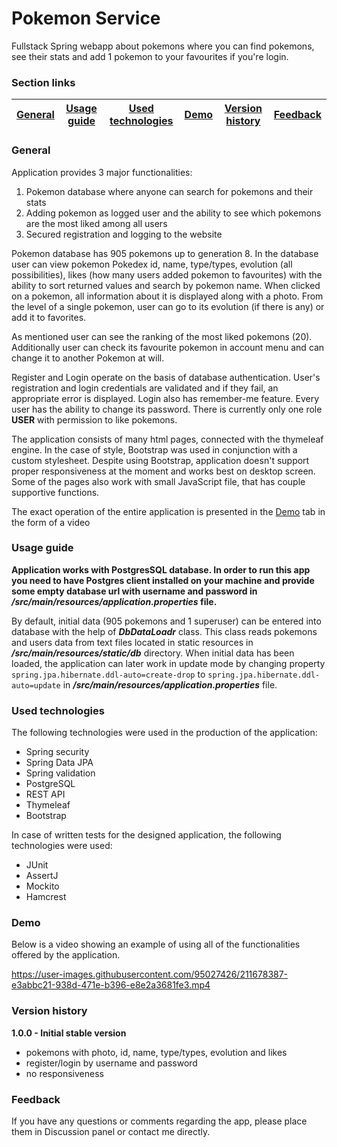 # Pokemon Service
Fullstack Spring webapp about pokemons where you can find pokemons, see their stats and add 1 pokemon to your favourites if you're login.

### Section links

|[General](#general)|[Usage guide](#usage-guide)|[Used technologies](#used-technologies)|[Demo](#demo)|[Version history](#version-history)|[Feedback](#feedback)|
|:-----------------:|:-------------------------:|:-------------------------------------:|:-----------:|:---------------------------------:|:-------------------:|

### General
Application provides 3 major functionalities:
  1. Pokemon database where anyone can search for pokemons and their stats
  2. Adding pokemon as logged user and the ability to see which pokemons are the most liked among all users
  3. Secured registration and logging to the website
  
Pokemon database has 905 pokemons up to generation 8. In the database user can view pokemon Pokedex id, name, type/types, evolution (all possibilities), likes (how many users added pokemon to favourites) with the ability to sort returned values and search by pokemon name. When clicked on a pokemon, all information about it is displayed along with a photo. From the level of a single pokemon, user can go to its evolution (if there is any) or add it to favorites.

As mentioned user can see the ranking of the most liked pokemons (20). Additionally user can check its favourite pokemon in account menu and can change it to another Pokemon at will.

Register and Login operate on the basis of database authentication. User's registration and login credentials are validated and if they fail, an appropriate error is displayed. Login also has remember-me feature. Every user has the ability to change its password. There is currently only one role **USER** with permission to like pokemons.

The application consists of many html pages, connected with the thymeleaf engine. In the case of style, Bootstrap was used in conjunction with a custom stylesheet. Despite using Bootstrap, application doesn't support proper responsiveness at the moment and works best on desktop screen. Some of the pages also work with small JavaScript file, that has couple supportive functions.

The exact operation of the entire application is presented in the [Demo](#demo) tab in the form of a video

### Usage guide

**Application works with PostgresSQL database. In order to run this app you need to have Postgres client installed on your machine and provide some empty database url with username and password in ***/src/main/resources/application.properties*** file.**

By default, initial data (905 pokemons and 1 superuser) can be entered into database with the help of ***DbDataLoadr*** class. This class reads pokemons and users data from text files located in static resources in ***/src/main/resources/static/db*** directory. When initial data has been loaded, the application can later work in update mode by changing property `spring.jpa.hibernate.ddl-auto=create-drop` to `spring.jpa.hibernate.ddl-auto=update` in ***/src/main/resources/application.properties*** file.

### Used technologies
The following technologies were used in the production of the application:
  - Spring security
  - Spring Data JPA
  - Spring validation
  - PostgreSQL
  - REST API
  - Thymeleaf
  - Bootstrap
  
In case of written tests for the designed application, the following technologies were used:
  - JUnit
  - AssertJ
  - Mockito
  - Hamcrest
  
### Demo
Below is a video showing an example of using all of the functionalities offered by the application.

https://user-images.githubusercontent.com/95027426/211678387-e3abbc21-938d-471e-b396-e8e2a3681fe3.mp4

### Version history
**1.0.0 - Initial stable version**

- pokemons with photo, id, name, type/types, evolution and likes
- register/login by username and password
- no responsiveness

### Feedback
If you have any questions or comments regarding the app, please place them in Discussion panel or contact me directly.
